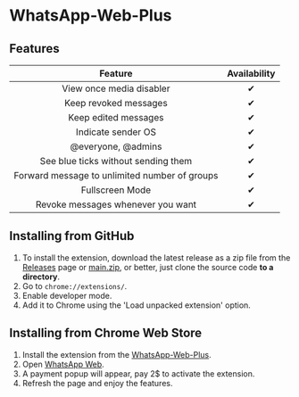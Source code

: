 # WhatsApp-Web-Plus

## Features

|                    Feature                    | Availability |
|:---------------------------------------------:|:------------:|
|           View once media disabler            |      ✔       |
|             Keep revoked messages             |      ✔       |
|             Keep edited messages              |      ✔       |
|              Indicate sender OS               |      ✔       |
|              @everyone, @admins               |      ✔       |
|      See blue ticks without sending them      |      ✔       |
| Forward message to unlimited number of groups |      ✔       |
|                Fullscreen Mode                |      ✔       |
|       Revoke messages whenever you want       |      ✔       |

## Installing from GitHub

1. To install the extension, download the latest release as a zip file from
   the [Releases](https://github.com/Schwartzblat/WhatsApp-Web-Plus/releases) page
   or [main.zip](https://github.com/Schwartzblat/WhatsApp-Web-Plus/archive/refs/heads/main.zip), or better, just clone
   the source code
   **to a directory**.
2. Go to `chrome://extensions/`.
3. Enable developer mode.
4. Add it to Chrome using the 'Load unpacked extension' option.

## Installing from Chrome Web Store

1. Install the extension from the [WhatsApp-Web-Plus](https://chromewebstore.google.com/detail/whatsapp-web-plus/kgmikiogebpchdgdehpkehgnnnhpdgja).
2. Open [WhatsApp Web](https://web.whatsapp.com/).
3. A payment popup will appear, pay 2$ to activate the extension.
4. Refresh the page and enjoy the features.
